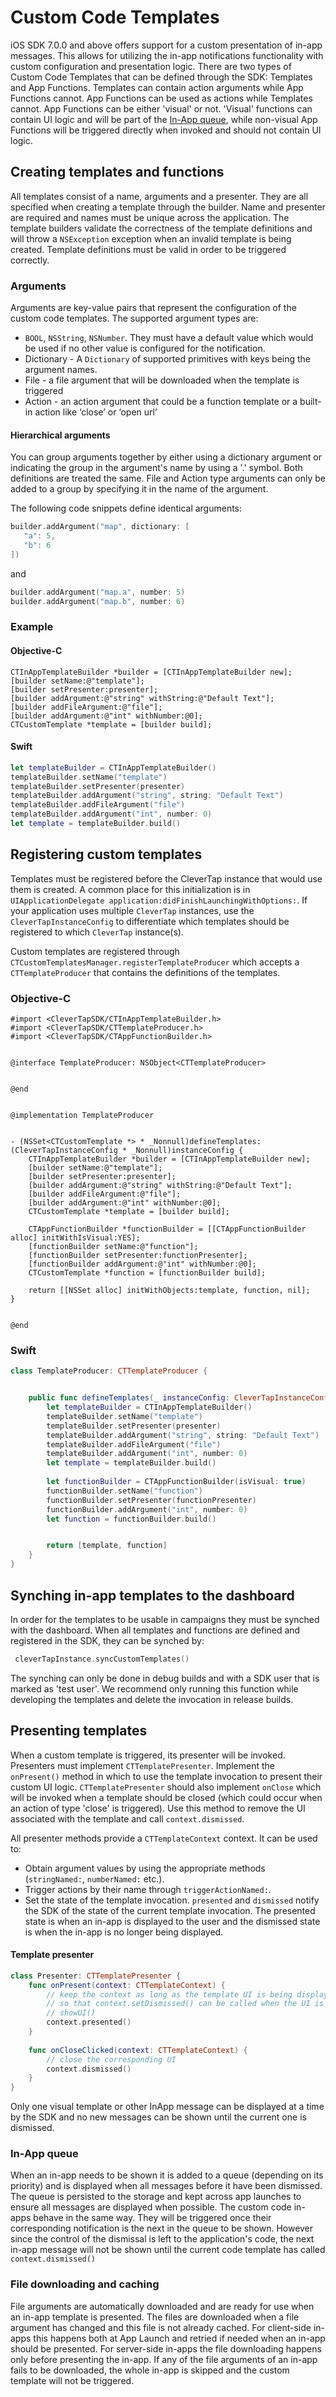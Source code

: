# Custom Code Templates

iOS SDK 7.0.0 and above offers support for a custom presentation of in-app messages. This allows for utilizing the in-app notifications functionality with custom configuration and presentation logic. There are two types of Custom Code Templates that can be defined through the SDK: Templates and App Functions. Templates can contain action arguments while App Functions cannot. App Functions can be used as actions while Templates cannot. App Functions can be either 'visual' or not. 'Visual' functions can contain UI logic and will be part of the [In-App queue](#in-App-queue), while non-visual App Functions will be triggered directly when invoked and should not contain UI logic.

## Creating templates and functions
All templates consist of a name, arguments and a presenter. They are all specified when creating a template through the builder. Name and presenter are required and names must be unique across the application. The template builders validate the correctness of the template definitions and will throw a `NSException` exception when an invalid template is being created. Template definitions must be valid in order to be triggered correctly.

### Arguments
Arguments are key-value pairs that represent the configuration of the custom code templates. The supported argument types are:
- `BOOL`, `NSString`, `NSNumber`. They must have a default value which would be used if no other value is configured for the notification.
- Dictionary - A `Dictionary` of supported primitives with keys being the argument names.
- File - a file argument that will be downloaded when the template is triggered
- Action - an action argument that could be a function template or a built-in action like ‘close’ or ‘open url’

#### Hierarchical arguments
You can group arguments together by either using a dictionary argument or indicating the group in the argument's name by using a '.' symbol. Both definitions are treated the same. File and Action type arguments can only be added to a group by specifying it in the name of the argument.

The following code snippets define identical arguments:
```swift
builder.addArgument("map", dictionary: [
   "a": 5,
   "b": 6
])
```
and
```swift
builder.addArgument("map.a", number: 5)
builder.addArgument("map.b", number: 6)
```

### Example
#### Objective-C
```objc
CTInAppTemplateBuilder *builder = [CTInAppTemplateBuilder new];
[builder setName:@"template"];
[builder setPresenter:presenter];
[builder addArgument:@"string" withString:@"Default Text"];
[builder addFileArgument:@"file"];
[builder addArgument:@"int" withNumber:@0];
CTCustomTemplate *template = [builder build];
```

#### Swift
```swift
let templateBuilder = CTInAppTemplateBuilder()
templateBuilder.setName("template")
templateBuilder.setPresenter(presenter)
templateBuilder.addArgument("string", string: "Default Text")
templateBuilder.addFileArgument("file")
templateBuilder.addArgument("int", number: 0)
let template = templateBuilder.build()
```

## Registering custom templates
Templates must be registered before the CleverTap instance that would use them is created. A common place for this initialization is in `UIApplicationDelegate application:didFinishLaunchingWithOptions:`. If your application uses multiple `CleverTap` instances, use the `CleverTapInstanceConfig` to differentiate which templates should be registered to which `CleverTap` instance(s).

Custom templates are registered through `CTCustomTemplatesManager.registerTemplateProducer` which accepts a `CTTemplateProducer` that contains the definitions of the templates.

### Objective-C
```objc
#import <CleverTapSDK/CTInAppTemplateBuilder.h>
#import <CleverTapSDK/CTTemplateProducer.h>
#import <CleverTapSDK/CTAppFunctionBuilder.h>


@interface TemplateProducer: NSObject<CTTemplateProducer>


@end


@implementation TemplateProducer


- (NSSet<CTCustomTemplate *> * _Nonnull)defineTemplates:(CleverTapInstanceConfig * _Nonnull)instanceConfig {
    CTInAppTemplateBuilder *builder = [CTInAppTemplateBuilder new];
    [builder setName:@"template"];
    [builder setPresenter:presenter];
    [builder addArgument:@"string" withString:@"Default Text"];
    [builder addFileArgument:@"file"];
    [builder addArgument:@"int" withNumber:@0];
    CTCustomTemplate *template = [builder build];
    
    CTAppFunctionBuilder *functionBuilder = [[CTAppFunctionBuilder alloc] initWithIsVisual:YES];
    [functionBuilder setName:@"function"];
    [functionBuilder setPresenter:functionPresenter];
    [functionBuilder addArgument:@"int" withNumber:@0];
    CTCustomTemplate *function = [functionBuilder build];
    
    return [[NSSet alloc] initWithObjects:template, function, nil];
}


@end
```

### Swift
```swift
class TemplateProducer: CTTemplateProducer {


    public func defineTemplates(_ instanceConfig: CleverTapInstanceConfig) -> Set<CTCustomTemplate> {
        let templateBuilder = CTInAppTemplateBuilder()
        templateBuilder.setName("template")
        templateBuilder.setPresenter(presenter)
        templateBuilder.addArgument("string", string: "Default Text")
        templateBuilder.addFileArgument("file")
        templateBuilder.addArgument("int", number: 0)
        let template = templateBuilder.build()
        
        let functionBuilder = CTAppFunctionBuilder(isVisual: true)
        functionBuilder.setName("function")
        functionBuilder.setPresenter(functionPresenter)
        functionBuilder.addArgument("int", number: 0)
        let function = functionBuilder.build()


        return [template, function]
    }
}
```

## Synching in-app templates to the dashboard

In order for the templates to be usable in campaigns they must be synched with the dashboard. When all templates and functions are defined and registered in the SDK, they can be synched by:
```swift
 cleverTapInstance.syncCustomTemplates()
```
The synching can only be done in debug builds and with a SDK user that is marked as 'test user'. We recommend only running this function while developing the templates and delete the invocation in release builds.

## Presenting templates

When a custom template is triggered, its presenter will be invoked. Presenters must implement `CTTemplatePresenter`. Implement the `onPresent()` method in which to use the template invocation to present their custom UI logic. `CTTemplatePresenter` should also implement `onClose` which will be invoked when a template should be closed (which could occur when an action of type 'close' is triggered). Use this method to remove the UI associated with the template and call `context.dismissed`.

All presenter methods provide a `CTTemplateContext` context. It can be used to:
- Obtain argument values by using the appropriate methods (`stringNamed:`, `numberNamed:` etc.).
- Trigger actions by their name through `triggerActionNamed:`.
- Set the state of the template invocation. `presented` and `dismissed` notify the SDK of the state of the current template invocation. The presented state is when an in-app is displayed to the user and the dismissed state is when the in-app is no longer being displayed.

#### Template presenter
```swift
class Presenter: CTTemplatePresenter {
    func onPresent(context: CTTemplateContext) {
        // keep the context as long as the template UI is being displayed
        // so that context.setDismissed() can be called when the UI is closed.
        // showUI()
        context.presented()
    }
    
    func onCloseClicked(context: CTTemplateContext) {
        // close the corresponding UI
        context.dismissed()
    }
}
```

Only one visual template or other InApp message can be displayed at a time by the SDK and no new messages can be shown until the current one is dismissed.

### In-App queue
When an in-app needs to be shown it is added to a queue (depending on its priority) and is displayed when all messages before it have been dismissed. The queue is persisted to the storage and kept across app launches to ensure all messages are displayed when possible. The custom code in-apps behave in the same way. They will be triggered once their corresponding notification is the next in the queue to be shown. However since the control of the dismissal is left to the application's code, the next in-app message will not be shown until the current code template has called `context.dismissed()`

### File downloading and caching
File arguments are automatically downloaded and are ready for use when an in-app template is presented. The files are downloaded when a file argument has changed and this file is not already cached. For client-side in-apps this happens both at App Launch and retried if needed when an in-app should be presented. For server-side in-apps the file downloading happens only before presenting the in-app. If any of the file arguments of an in-app fails to be downloaded, the whole in-app is skipped and the custom template will not be triggered.
